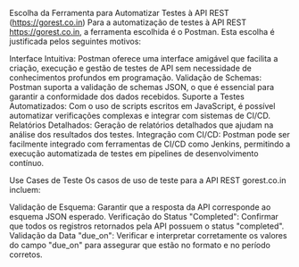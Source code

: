Escolha da Ferramenta para Automatizar Testes à API REST (https://gorest.co.in)
Para a automatização de testes à API REST https://gorest.co.in, a ferramenta escolhida é o Postman. Esta escolha é justificada pelos seguintes motivos:

Interface Intuitiva: Postman oferece uma interface amigável que facilita a criação, execução e gestão de testes de API sem necessidade de conhecimentos profundos em programação.
Validação de Schemas: Postman suporta a validação de schemas JSON, o que é essencial para garantir a conformidade dos dados recebidos.
Suporte a Testes Automatizados: Com o uso de scripts escritos em JavaScript, é possível automatizar verificações complexas e integrar com sistemas de CI/CD.
Relatórios Detalhados: Geração de relatórios detalhados que ajudam na análise dos resultados dos testes.
Integração com CI/CD: Postman pode ser facilmente integrado com ferramentas de CI/CD como Jenkins, permitindo a execução automatizada de testes em pipelines de desenvolvimento contínuo.


Use Cases de Teste
Os casos de uso de teste para a API REST gorest.co.in incluem:

Validação de Esquema: Garantir que a resposta da API corresponde ao esquema JSON esperado.
Verificação do Status "Completed": Confirmar que todos os registros retornados pela API possuem o status "completed".
Validação da Data "due_on": Verificar e interpretar corretamente os valores do campo "due_on" para assegurar que estão no formato e no período corretos.

